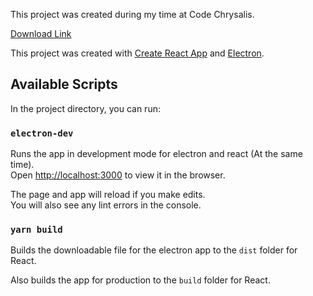 This project was created during my time at Code Chrysalis.

[Download Link](https://drive.google.com/file/d/1a7a6k4iel98uZbFPjQ4HciSdDLp_nDE6/view)

This project was created with [Create React App](https://github.com/facebook/create-react-app) and [Electron](https://electronjs.org/).

## Available Scripts

In the project directory, you can run:

### `electron-dev`

Runs the app in development mode for electron and react (At the same time).<br />
Open [http://localhost:3000](http://localhost:3000) to view it in the browser.

The page and app will reload if you make edits.<br />
You will also see any lint errors in the console.

### `yarn build`
Builds the downloadable file for the electron app to the `dist` folder for React.<br />

Also builds the app for production to the `build` folder for React.<br />

